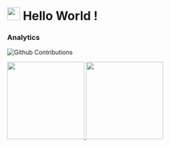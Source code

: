 <h1><img src="https://emojis.slackmojis.com/emojis/images/1531849430/4246/blob-sunglasses.gif?1531849430" width="30"/> Hello World ! </h1>

### Analytics

![Github Contributions](https://github-readme-streak-stats.herokuapp.com/?user=llima)

<p align="left">
<a href="https://github.com/GuillaumeFalourd">
  <img height="180em" src="https://github-readme-stats.vercel.app/api/?username=llima&count_private=true&show_icons=true"/>
  <img height="180em" src="https://github-readme-streak-stats.herokuapp.com/?user=llima"/>
</a>
</p>

